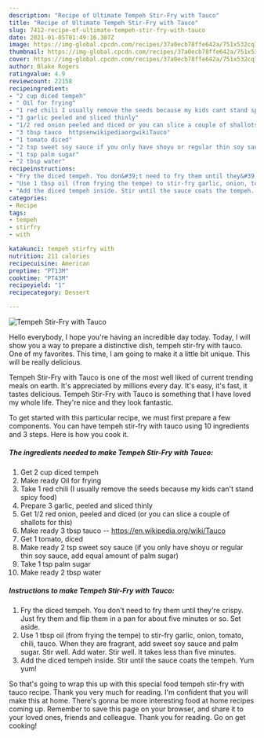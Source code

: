 ```yaml
---
description: "Recipe of Ultimate Tempeh Stir-Fry with Tauco"
title: "Recipe of Ultimate Tempeh Stir-Fry with Tauco"
slug: 7412-recipe-of-ultimate-tempeh-stir-fry-with-tauco
date: 2021-01-05T01:49:16.307Z
image: https://img-global.cpcdn.com/recipes/37a0ecb78ffe642a/751x532cq70/tempeh-stir-fry-with-tauco-recipe-main-photo.jpg
thumbnail: https://img-global.cpcdn.com/recipes/37a0ecb78ffe642a/751x532cq70/tempeh-stir-fry-with-tauco-recipe-main-photo.jpg
cover: https://img-global.cpcdn.com/recipes/37a0ecb78ffe642a/751x532cq70/tempeh-stir-fry-with-tauco-recipe-main-photo.jpg
author: Blake Rogers
ratingvalue: 4.9
reviewcount: 22158
recipeingredient:
- "2 cup diced tempeh"
- " Oil for frying"
- "1 red chili I usually remove the seeds because my kids cant stand spicy food"
- "3 garlic peeled and sliced thinly"
- "1/2 red onion peeled and diced or you can slice a couple of shallots for this"
- "3 tbsp tauco  httpsenwikipediaorgwikiTauco"
- "1 tomato diced"
- "2 tsp sweet soy sauce if you only have shoyu or regular thin soy sauce add equal amount of palm sugar"
- "1 tsp palm sugar"
- "2 tbsp water"
recipeinstructions:
- "Fry the diced tempeh. You don&#39;t need to fry them until they&#39;re crispy. Just fry them and flip them in a pan for about five minutes or so. Set aside."
- "Use 1 tbsp oil (from frying the tempe) to stir-fry garlic, onion, tomato, chili, tauco. When they are fragrant, add sweet soy sauce and palm sugar. Stir well. Add water. Stir well. It takes less than five minutes."
- "Add the diced tempeh inside. Stir until the sauce coats the tempeh. Yum yum!"
categories:
- Recipe
tags:
- tempeh
- stirfry
- with

katakunci: tempeh stirfry with 
nutrition: 211 calories
recipecuisine: American
preptime: "PT13M"
cooktime: "PT43M"
recipeyield: "1"
recipecategory: Dessert

---
```



![Tempeh Stir-Fry with Tauco](https://img-global.cpcdn.com/recipes/37a0ecb78ffe642a/751x532cq70/tempeh-stir-fry-with-tauco-recipe-main-photo.jpg)

Hello everybody, I hope you're having an incredible day today. Today, I will show you a way to prepare a distinctive dish, tempeh stir-fry with tauco. One of my favorites. This time, I am going to make it a little bit unique. This will be really delicious.

Tempeh Stir-Fry with Tauco is one of the most well liked of current trending meals on earth. It's appreciated by millions every day. It's easy, it's fast, it tastes delicious. Tempeh Stir-Fry with Tauco is something that I have loved my whole life. They're nice and they look fantastic.




To get started with this particular recipe, we must first prepare a few components. You can have tempeh stir-fry with tauco using 10 ingredients and 3 steps. Here is how you cook it.

<!--inarticleads1-->

##### The ingredients needed to make Tempeh Stir-Fry with Tauco:

1. Get 2 cup diced tempeh
1. Make ready  Oil for frying
1. Take 1 red chili (I usually remove the seeds because my kids can&#39;t stand spicy food)
1. Prepare 3 garlic, peeled and sliced thinly
1. Get 1/2 red onion, peeled and diced (or you can slice a couple of shallots for this)
1. Make ready 3 tbsp tauco -- https://en.wikipedia.org/wiki/Tauco
1. Get 1 tomato, diced
1. Make ready 2 tsp sweet soy sauce (if you only have shoyu or regular thin soy sauce, add equal amount of palm sugar)
1. Take 1 tsp palm sugar
1. Make ready 2 tbsp water




<!--inarticleads2-->

##### Instructions to make Tempeh Stir-Fry with Tauco:

1. Fry the diced tempeh. You don&#39;t need to fry them until they&#39;re crispy. Just fry them and flip them in a pan for about five minutes or so. Set aside.
1. Use 1 tbsp oil (from frying the tempe) to stir-fry garlic, onion, tomato, chili, tauco. When they are fragrant, add sweet soy sauce and palm sugar. Stir well. Add water. Stir well. It takes less than five minutes.
1. Add the diced tempeh inside. Stir until the sauce coats the tempeh. Yum yum!




So that's going to wrap this up with this special food tempeh stir-fry with tauco recipe. Thank you very much for reading. I'm confident that you will make this at home. There's gonna be more interesting food at home recipes coming up. Remember to save this page on your browser, and share it to your loved ones, friends and colleague. Thank you for reading. Go on get cooking!
